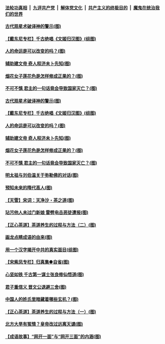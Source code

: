 

####  [法轮功真相](../../../../basic/blob/master/README.md?t=06202302) &nbsp;|&nbsp; [九评共产党](../../../../9ping.md/blob/master/README.md?t=06202302) &nbsp;|&nbsp; [解体党文化](../../../../jtdwh.md/blob/master/README.md?t=06202302)  &nbsp;|&nbsp; [共产主义的终极目的](../../../../gczydzjmd.md/blob/master/README.md?t=06202302) &nbsp;|&nbsp; [魔鬼在统治我们的世界](../../../../mgztzwmdsj.md/blob/master/README.md?t=06202302) 

#### [古代观星术破译神的警示(图)](../pages/p7/936938.md?t=06202302) 

#### [【戴东尼专栏】千古绝唱《文姬归汉图》(组图)](../pages/p7/933598.md?t=06202302) 

#### [人的命运是可以改变的吗？(图)](../pages/p7/936633.md?t=06202302) 

#### [辅助建文帝 奇人程济未卜先知(图)](../pages/p7/936751.md?t=06202302) 

#### [烟花女子莲花色是怎样修成正果的？(图)](../pages/p7/936627.md?t=06202302) 

#### [不可不慎 君主的一句话竟会导致国家灭亡？(图)](../pages/p7/936921.md?t=06202302) 

#### [古代观星术破译神的警示(图)](../pages/p7/936938.md?t=06202302) 

#### [【戴东尼专栏】千古绝唱《文姬归汉图》(组图)](../pages/p7/933598.md?t=06202302) 

#### [人的命运是可以改变的吗？(图)](../pages/p7/936633.md?t=06202302) 

#### [辅助建文帝 奇人程济未卜先知(图)](../pages/p7/936751.md?t=06202302) 

#### [烟花女子莲花色是怎样修成正果的？(图)](../pages/p7/936627.md?t=06202302) 

#### [不可不慎 君主的一句话竟会导致国家灭亡？(图)](../pages/p7/936921.md?t=06202302) 

#### [明太祖与刘伯温关于弥勒佛的对话(图)](../pages/p7/936918.md?t=06202302) 

#### [预知未来的隋代高人(图)](../pages/p7/936519.md?t=06202302) 

#### [【天雪】宋词：天净沙・茶之道(图)](../pages/p7/936606.md?t=06202302) 

#### [玷污他人未过门新娘 雷劈电击恶徒遭报(图)](../pages/p7/936730.md?t=06202302) 

#### [【正心茶道】茶道养生的过程与方法（二）(图)](../pages/p7/936188.md?t=06202302) 

#### [画龙点睛成语的由来(图)](../pages/p7/936521.md?t=06202302) 

#### [用一个汉字揭开中共的真实面目(组图)](../pages/p7/936605.md?t=06202302) 

#### [【宋紫凤专栏】归真集●自省(图)](../pages/p7/936715.md?t=06202302) 

#### [心坚如铁 千古第一谋士张良修仙悟道(图)](../pages/p7/936518.md?t=06202302) 

#### [君子重信义 晋文公退避三舍(图)](../pages/p7/936517.md?t=06202302) 

#### [中国人的姓氏里暗藏着哪些玄机？(图)](../pages/p7/936608.md?t=06202302) 

#### [【正心茶道】茶道养生的过程与方法（一）(图)](../pages/p7/936187.md?t=06202302) 

#### [北方大旱有冤情？皇帝改过远离天谴(图)](../pages/p7/936431.md?t=06202302) 

#### [【成语故事】“网开一面”与“网开三面”的内涵(图)](../pages/p7/936380.md?t=06202302) 

